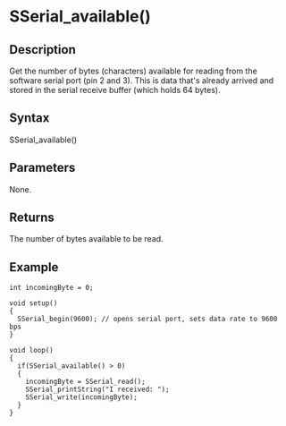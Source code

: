 # SSerial\_available() #

## Description ##
Get the number of bytes (characters) available for reading from the software serial port (pin 2 and 3). This is data that's already arrived and stored in the serial receive buffer (which holds 64 bytes).

## Syntax ##
SSerial\_available()

## Parameters ##
None.

## Returns ##
The number of bytes available to be read.

## Example ##
```
int incomingByte = 0;

void setup()
{
  SSerial_begin(9600); // opens serial port, sets data rate to 9600 bps
}

void loop()
{
  if(SSerial_available() > 0)
  {
    incomingByte = SSerial_read();
    SSerial_printString("I received: ");
    SSerial_write(incomingByte);
  }
}
```